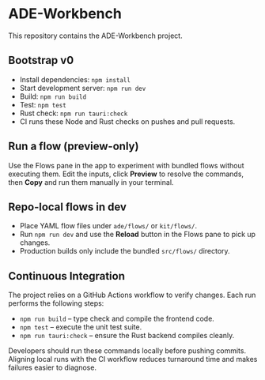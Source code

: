 # ADE-Workbench

This repository contains the ADE-Workbench project.

## Bootstrap v0

- Install dependencies: `npm install`
- Start development server: `npm run dev`
- Build: `npm run build`
- Test: `npm test`
- Rust check: `npm run tauri:check`
- CI runs these Node and Rust checks on pushes and pull requests.

## Run a flow (preview-only)

Use the Flows pane in the app to experiment with bundled flows without executing them. Edit the inputs, click **Preview** to resolve the commands, then **Copy** and run them manually in your terminal.

## Repo-local flows in dev

- Place YAML flow files under `ade/flows/` or `kit/flows/`.
- Run `npm run dev` and use the **Reload** button in the Flows pane to pick up changes.
- Production builds only include the bundled `src/flows/` directory.

## Continuous Integration

The project relies on a GitHub Actions workflow to verify changes. Each run performs the following steps:
- `npm run build` – type check and compile the frontend code.
- `npm test` – execute the unit test suite.
- `npm run tauri:check` – ensure the Rust backend compiles cleanly.

Developers should run these commands locally before pushing commits. Aligning local runs with the CI workflow reduces turnaround time and makes failures easier to diagnose.
